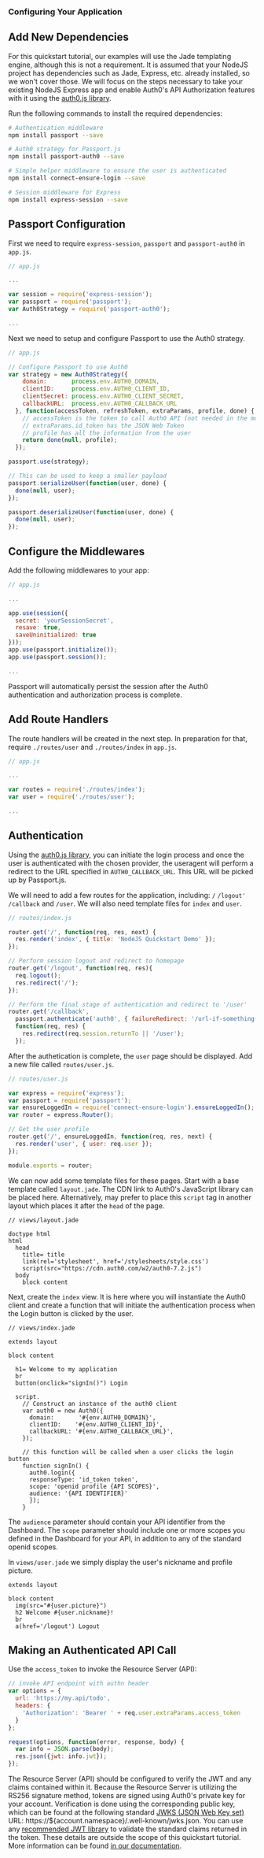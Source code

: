 ### Configuring Your Application

## Add New Dependencies

For this quickstart tutorial, our examples will use the Jade templating engine, although this is not a requirement. It is assumed that your NodeJS project has dependencies such as Jade, Express, etc. already installed, so we won't cover those. We will focus on the steps necessary to take your existing NodeJS Express app and enable Auth0's API Authorization features with it using the [auth0.js library](/libraries/auth0js).

Run the following commands to install the required dependencies: 

```bash
# Authentication middleware
npm install passport --save

# Auth0 strategy for Passport.js
npm install passport-auth0 --save

# Simple helper middleware to ensure the user is authenticated
npm install connect-ensure-login --save

# Session middleware for Express
npm install express-session --save

```

## Passport Configuration

First we need to require `express-session`, `passport` and `passport-auth0` in `app.js`.

```js
// app.js

...

var session = require('express-session');
var passport = require('passport');
var Auth0Strategy = require('passport-auth0');

...
```

Next we need to setup and configure Passport to use the Auth0 strategy.

```js
// app.js

// Configure Passport to use Auth0
var strategy = new Auth0Strategy({
    domain:       process.env.AUTH0_DOMAIN,
    clientID:     process.env.AUTH0_CLIENT_ID,
    clientSecret: process.env.AUTH0_CLIENT_SECRET,
    callbackURL:  process.env.AUTH0_CALLBACK_URL
  }, function(accessToken, refreshToken, extraParams, profile, done) {
    // accessToken is the token to call Auth0 API (not needed in the most cases)
    // extraParams.id_token has the JSON Web Token
    // profile has all the information from the user
    return done(null, profile);
  });

passport.use(strategy);

// This can be used to keep a smaller payload
passport.serializeUser(function(user, done) {
  done(null, user);
});

passport.deserializeUser(function(user, done) {
  done(null, user);
});
```

## Configure the Middlewares

Add the following middlewares to your app:

```js
// app.js

...

app.use(session({
  secret: 'yourSessionSecret',
  resave: true,
  saveUninitialized: true
}));
app.use(passport.initialize());
app.use(passport.session());

...
```

Passport will automatically persist the session after the Auth0 authentication and authorization process is complete.

## Add Route Handlers

The route handlers will be created in the next step. In preparation for that, require `./routes/user` and `./routes/index` in `app.js`.

```js
// app.js

...

var routes = require('./routes/index');
var user = require('./routes/user');

...
```

## Authentication

Using the [auth0.js library](/libraries/auth0js), you can initiate the login process and once the user is authenticated with the chosen provider, the useragent will perform a redirect to the URL specified in `AUTH0_CALLBACK_URL`. This URL will be picked up by Passport.js.

We will need to add a few routes for the application, including: `/` `/logout'` `/callback` and `/user`. We will also need template files for `index` and `user`.

```js
// routes/index.js

router.get('/', function(req, res, next) {
  res.render('index', { title: 'NodeJS Quickstart Demo' });
});

// Perform session logout and redirect to homepage
router.get('/logout', function(req, res){
  req.logout();
  res.redirect('/');
});

// Perform the final stage of authentication and redirect to '/user'
router.get('/callback',
  passport.authenticate('auth0', { failureRedirect: '/url-if-something-fails' }),
  function(req, res) {
    res.redirect(req.session.returnTo || '/user');
  });
```

After the authetication is complete, the `user` page should be displayed. Add a new file called `routes/user.js`.

```js
// routes/user.js

var express = require('express');
var passport = require('passport');
var ensureLoggedIn = require('connect-ensure-login').ensureLoggedIn();
var router = express.Router();

// Get the user profile
router.get('/', ensureLoggedIn, function(req, res, next) {
  res.render('user', { user: req.user });
});

module.exports = router;
```

We can now add some template files for these pages. Start with a base template called `layout.jade`. The CDN link to Auth0's JavaScript library can be placed here. Alternatively, may prefer to place this `script` tag in another layout which places it after the `head` of the page.

```jade
// views/layout.jade

doctype html
html
  head
    title= title
    link(rel='stylesheet', href='/stylesheets/style.css')
    script(src="https://cdn.auth0.com/w2/auth0-7.2.js")
  body
    block content
```

Next, create the `index` view. It is here where you will instantiate the Auth0 client and create a function that will initiate the authentication process when the Login button is clicked by the user.

```jade
// views/index.jade

extends layout

block content

  h1= Welcome to my application
  br
  button(onclick="signIn()") Login

  script.
    // Construct an instance of the auth0 client
    var auth0 = new Auth0({
      domain:       '#{env.AUTH0_DOMAIN}',
      clientID:    '#{env.AUTH0_CLIENT_ID}',
      callbackURL: '#{env.AUTH0_CALLBACK_URL}',
    });
    
    // this function will be called when a user clicks the login button
    function signIn() {
      auth0.login({
      responseType: 'id_token token',
      scope: 'openid profile {API SCOPES}',
      audience: '{API IDENTIFIER}'
      });
    }

```

The `audience` parameter should contain your API identifier from the Dashboard. The `scope` parameter should include one or more scopes you defined in the Dashboard for your API, in addition to any of the standard openid scopes.

In `views/user.jade` we simply display the user's nickname and profile picture.

```jade
extends layout

block content
  img(src="#{user.picture}")
  h2 Welcome #{user.nickname}!
  br
  a(href='/logout') Logout
```

## Making an Authenticated API Call

Use the `access_token` to invoke the Resource Server (API):

```js
// invoke API endpoint with authn header
var options = {
  url: 'https://my.api/todo',
  headers: {
    'Authorization': 'Bearer ' + req.user.extraParams.access_token
  }
};

request(options, function(error, response, body) {
  var info = JSON.parse(body);
  res.json({jwt: info.jwt});
});

```

The Resource Server (API) should be configured to verify the JWT and any claims contained within it. Because the Resource Server is utilizing the RS256 signature method, tokens are signed using Auth0's private key for your account. Verification is done using the corresponding public key, which can be found at the following standard [JWKS (JSON Web Key set)](https://self-issued.info/docs/draft-ietf-jose-json-web-key.html) URL: https://${account.namespace}/.well-known/jwks.json. You can use any [recommended JWT library](https://jwt.io) to validate the standard claims returned in the token. These details are outside the scope of this quickstart tutorial. More information can be found [in our documentation](https://auth0.com/docs/api-auth/config/asking-for-access-tokens).

